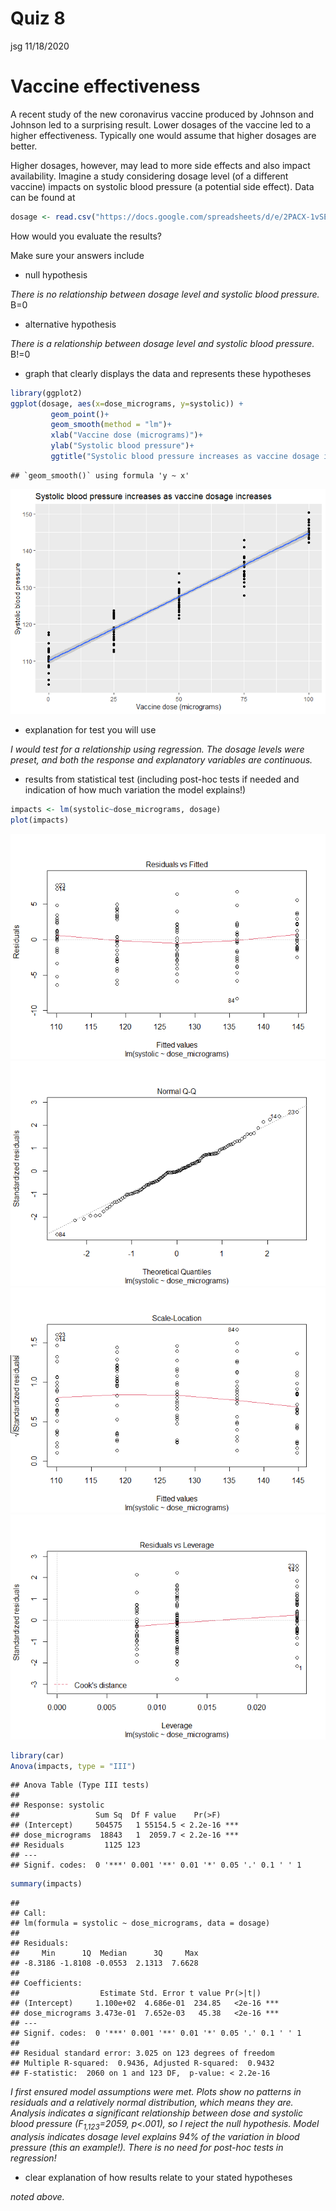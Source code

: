 Quiz 8
================
jsg
11/18/2020

# Vaccine effectiveness

A recent study of the new coronavirus vaccine produced by Johnson and
Johnson led to a surprising result. Lower dosages of the vaccine led to
a higher effectiveness. Typically one would assume that higher dosages
are better.

Higher dosages, however, may lead to more side effects and also impact
availability. Imagine a study considering dosage level (of a different
vaccine) impacts on systolic blood pressure (a potential side effect).
Data can be found at

``` r
dosage <- read.csv("https://docs.google.com/spreadsheets/d/e/2PACX-1vSEsIPp-49ERvzN2EAC37NrSr9GLsWFTVgIIjBxGwloYoxz5mpUTJ2KCH7kXVxBGLtg9eSLs6YIx32E/pub?gid=993951219&single=true&output=csv", stringsAsFactors = T)
```

How would you evaluate the results?

Make sure your answers include

-   null hypothesis

*There is no relationship between dosage level and systolic blood
pressure.* B=0

-   alternative hypothesis

*There is a relationship between dosage level and systolic blood
pressure.* B!=0

-   graph that clearly displays the data and represents these hypotheses

``` r
library(ggplot2)
ggplot(dosage, aes(x=dose_micrograms, y=systolic)) +
         geom_point()+
         geom_smooth(method = "lm")+
         xlab("Vaccine dose (micrograms)")+
         ylab("Systolic blood pressure")+
         ggtitle("Systolic blood pressure increases as vaccine dosage increases")
```

    ## `geom_smooth()` using formula 'y ~ x'

![](Quiz_8_answers_files/figure-gfm/unnamed-chunk-3-1.png)<!-- -->

-   explanation for test you will use

*I would test for a relationship using regression. The dosage levels
were preset, and both the response and explanatory variables are
continuous.*

-   results from statistical test (including post-hoc tests if needed
    and indication of how much variation the model explains!)

``` r
impacts <- lm(systolic~dose_micrograms, dosage)
plot(impacts)
```

![](Quiz_8_answers_files/figure-gfm/unnamed-chunk-4-1.png)<!-- -->![](Quiz_8_answers_files/figure-gfm/unnamed-chunk-4-2.png)<!-- -->![](Quiz_8_answers_files/figure-gfm/unnamed-chunk-4-3.png)<!-- -->![](Quiz_8_answers_files/figure-gfm/unnamed-chunk-4-4.png)<!-- -->

``` r
library(car)
Anova(impacts, type = "III")
```

    ## Anova Table (Type III tests)
    ## 
    ## Response: systolic
    ##                 Sum Sq  Df F value    Pr(>F)    
    ## (Intercept)     504575   1 55154.5 < 2.2e-16 ***
    ## dose_micrograms  18843   1  2059.7 < 2.2e-16 ***
    ## Residuals         1125 123                      
    ## ---
    ## Signif. codes:  0 '***' 0.001 '**' 0.01 '*' 0.05 '.' 0.1 ' ' 1

``` r
summary(impacts)
```

    ## 
    ## Call:
    ## lm(formula = systolic ~ dose_micrograms, data = dosage)
    ## 
    ## Residuals:
    ##     Min      1Q  Median      3Q     Max 
    ## -8.3186 -1.8108 -0.0553  2.1313  7.6628 
    ## 
    ## Coefficients:
    ##                  Estimate Std. Error t value Pr(>|t|)    
    ## (Intercept)     1.100e+02  4.686e-01  234.85   <2e-16 ***
    ## dose_micrograms 3.473e-01  7.652e-03   45.38   <2e-16 ***
    ## ---
    ## Signif. codes:  0 '***' 0.001 '**' 0.01 '*' 0.05 '.' 0.1 ' ' 1
    ## 
    ## Residual standard error: 3.025 on 123 degrees of freedom
    ## Multiple R-squared:  0.9436, Adjusted R-squared:  0.9432 
    ## F-statistic:  2060 on 1 and 123 DF,  p-value: < 2.2e-16

*I first ensured model assumptions were met. Plots show no patterns in
residuals and a relatively normal distribution, which means they are.
Analysis indicates a significant relationship between dose and systolic
blood pressure (F<sub>1,123</sub>=2059, p\<.001), so I reject the null
hypothesis. Model analysis indicates dosage level explains 94% of the
variation in blood pressure (this an example!). There is no need for
post-hoc tests in regression!*

-   clear explanation of how results relate to your stated hypotheses

*noted above.*
